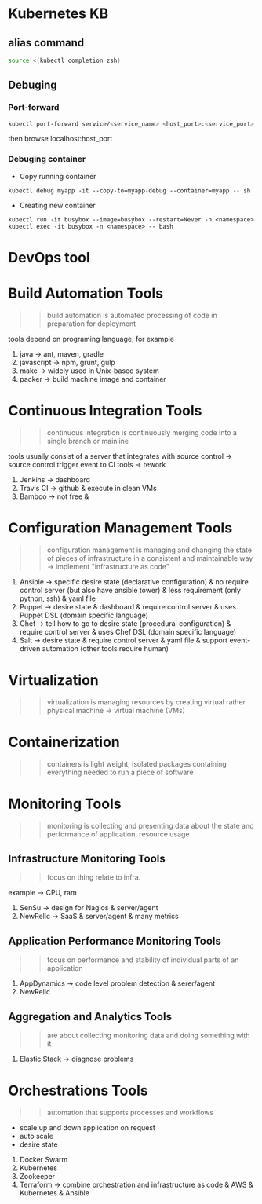 # Kubernetes KB

## alias command

```bash
source <(kubectl completion zsh)
```

## Debuging

### Port-forward

```bash
kubectl port-forward service/<service_name> <host_port>:<service_port> -n <namespace>
```

then browse localhost:host_port

### Debuging container

- Copy running container 

```
kubectl debug myapp -it --copy-to=myapp-debug --container=myapp -- sh 
```

- Creating new container

```
kubectl run -it busybox --image=busybox --restart=Never -n <namespace>
kubectl exec -it busybox -n <namespace> -- bash
```

# DevOps tool

# Build Automation Tools

>> build automation is automated processing of code in preparation for deployment

tools depend on programing language, for example

1. java → ant, maven, gradle
2. javascript → npm, grunt, gulp
3. make → widely used in Unix-based system
4. packer → build machine image and container

# Continuous Integration Tools

>> continuous integration is continuously merging code into a single branch or mainline

tools usually consist of a server that integrates with source control → source control trigger event to CI tools → rework

1. Jenkins → dashboard
2. Travis CI → github & execute in clean VMs
3. Bamboo → not free & 

# Configuration Management Tools

>> configuration management is managing and changing the state of pieces of infrastructure in a consistent and maintainable way → implement "infrastructure as code"

1. Ansible → specific desire state (declarative configuration) & no require control server (but also have ansible tower) & less requirement (only python, ssh) & yaml file
2. Puppet → desire state & dashboard & require control server & uses Puppet DSL (domain specific language)
3. Chef  → tell how to go to desire state (procedural configuration) & require control server & uses Chef DSL (domain specific language)
4. Salt → desire state & require control server & yaml file & support event-driven automation (other tools require human)

# Virtualization

>> virtualization is managing resources by creating virtual rather physical machine → virtual machine (VMs)

# Containerization

>> containers is light weight, isolated packages containing everything needed to run a piece of software

# Monitoring Tools

>> monitoring is collecting and presenting data about the state and performance of application, resource usage

## Infrastructure Monitoring Tools

>> focus on thing relate to infra.

example → CPU, ram

1. SenSu → design for Nagios & server/agent
2. NewRelic -> SaaS & server/agent & many metrics

## Application Performance Monitoring Tools

>> focus on performance and stability of individual parts of an application

1. AppDynamics → code level problem detection &  serer/agent    
2. NewRelic

## Aggregation and Analytics Tools

>> are about collecting monitoring data and doing something with it

1. Elastic Stack → diagnose problems

# Orchestrations Tools

>> automation that supports processes and workflows

- scale up and down application on request
- auto scale
- desire state
1. Docker Swarm
2. Kubernetes
3. Zookeeper
4. Terraform → combine orchestration and infrastructure as code & AWS & Kubernetes & Ansible